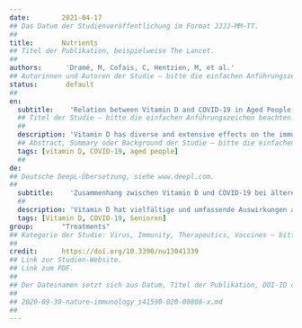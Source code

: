```yaml
---
date:        2021-04-17
## Das Datum der Studienveröffentlichung im Format JJJJ-MM-TT.
##
title:       Nutrients
## Titel der Publikation, beispielweise The Lancet.
##
authors:      'Dramé, M, Cofais, C, Hentzien, M, et al.'
## Autorinnen und Autoren der Studie – bitte die einfachen Anführungszeichen beachten!
status:       default
##
en:
  subtitle:    'Relation between Vitamin D and COVID-19 in Aged People: A Systematic Review'
  ## Titel der Studie – bitte die einfachen Anführungszeichen beachten!
  ##
  description: 'Vitamin D has diverse and extensive effects on the immune system, including activating innate immunity and reducing the overactive adaptive immune response. A systematic review was performed to identify and synthesize the best available evidence on the association between vitamin D level and risk of COVID-19, adverse outcomes and possible benefits of supplementation in aged 60 years or over. A literature search was performed in PubMed© and Scopus© for all publications from inception published before 15 March 2021. Studies reporting data from aged patients on vitamin D use and COVID-19 were included. Basic science articles, editorials and correspondence were excluded. Publication year, study design and setting, characteristics of the study population were extracted. This study is registered with PROSPERO, under the number CRD42020223993. In total, 707 studies were identified, of which 11 observational studies were included in the final review. Four studies compared vitamin D-supplemented COVID-19 patients to non-supplemented patients, and seven compared patients with vitamin D deficiency to patients without deficiency. In all four studies, patients with vitamin D supplementation had better rates of primary clinical outcomes (death, the severity of the disease, oxygen therapy requirement…). In studies comparing patients with vitamin D deficiency and patients without vitamin D deficiency, those without vitamin D deficiency had better primary clinical outcomes (death rate, the severity of the disease, oxygen therapy requirement, invasive mechanical ventilation need…). This systematic review seems to support an association between vitamin D deficiency and the risk of COVID-19 in aged people. In addition, vitamin D deficiency appears to expose these subjects to a greater risk of adverse outcomes. Because of its simplicity of administration, and the rarity of side effects, including vitamin D in preventive strategies for certain viral diseases, it appears to be an attractive option.'
  ## Abstract, Summary oder Background der Studie – bitte die einfachen Anführungszeichen beachten!
  tags: [vitamin D, COVID-19, aged people]
  ##
de: 
## Deutsche DeepL-Übersetzung, siehe www.deepl.com.
##
  subtitle:    'Zusammenhang zwischen Vitamin D und COVID-19 bei älteren Menschen: Eine systematische Überprüfung'
  ##
  description: 'Vitamin D hat vielfältige und umfassende Auswirkungen auf das Immunsystem, einschließlich der Aktivierung der angeborenen Immunität und der Reduzierung der überaktiven adaptiven Immunantwort. Eine systematische Übersichtsarbeit wurde durchgeführt, um die besten verfügbaren Belege für den Zusammenhang zwischen dem Vitamin-D-Spiegel und dem Risiko von COVID-19, nachteiligen Folgen und möglichen Vorteilen einer Supplementierung bei Personen über 60 Jahren zu ermitteln und zusammenzufassen. Eine Literaturrecherche in PubMed© und Scopus© für alle Publikationen wurde durchgeführt, die vor dem 15. März 2021 veröffentlicht wurden. Eingeschlossen wurden Studien, die Daten von älteren Patienten über die Verwendung von Vitamin D und COVID-19 enthielten. Grundlagenwissenschaftliche Artikel, Leitartikel und Korrespondenz wurden ausgeschlossen. Publikationsjahr, Studiendesign und -umgebung sowie Merkmale der Studienpopulation wurden extrahiert. Diese Studie ist bei PROSPERO unter der Nummer CRD42020223993 registriert. Insgesamt wurden 707 Studien identifiziert, von denen 11 Beobachtungsstudien in die endgültige Überprüfung einbezogen wurden. In vier Studien wurden mit Vitamin D versorgte COVID-19-Patienten mit nicht versorgten Patienten verglichen, und in sieben Studien wurden Patienten mit Vitamin-D-Mangel mit Patienten ohne Mangel verglichen. In allen vier Studien wiesen Patienten mit Vitamin-D-Supplementierung bessere Raten bei den primären klinischen Ergebnissen auf (Tod, Schweregrad der Erkrankung, Notwendigkeit einer Sauerstofftherapie usw.). In den Studien, in denen Patienten mit Vitamin-D-Mangel und Patienten ohne Vitamin-D-Mangel verglichen wurden, wiesen diejenigen ohne Vitamin-D-Mangel bessere primäre klinische Ergebnisse auf (Sterblichkeitsrate, Schweregrad der Erkrankung, Notwendigkeit einer Sauerstofftherapie, Notwendigkeit einer invasiven mechanischen Beatmung...). Diese systematische Übersichtsarbeit scheint einen Zusammenhang zwischen Vitamin-D-Mangel und dem Risiko von COVID-19 bei älteren Menschen zu belegen. Darüber hinaus scheint ein Vitamin-D-Mangel bei diesen Personen ein größeres Risiko für nachteilige Folgen mit sich zu bringen. Aufgrund der einfachen Verabreichung und der Seltenheit von Nebenwirkungen scheint die Einbeziehung von Vitamin D in Präventionsstrategien für bestimmte Viruserkrankungen eine attraktive Option zu sein.'
  tags: [Vitamin D, COVID-19, Senioren]
group:       "Treatments"
## Kategorie der Studie: Virus, Immunity, Therapeutics, Vaccines – bitte die Anführungszeichen beachten!
##
credit:      https://doi.org/10.3390/nu13041339
## Link zur Studien-Website.
## Link zum PDF.
##
## Der Dateinamen setzt sich aus Datum, Titel der Publikation, DOI-ID der Studie (nach dem letzten Slash) und der Dateiendung zusammen. Bitte den Unterstrich vor der DOI-ID beachten!
##
## 2020-09-30-nature-immunology_s41590-020-00808-x.md
##
---
```

<object data="{{ page.link }}" style='height:calc(100vh - 400px); width: 100%' type='application/pdf'></object>